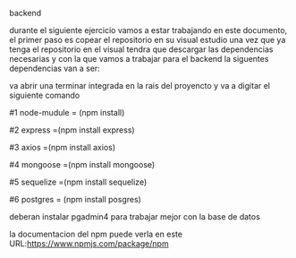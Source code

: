    b a c k e n d 


durante el siguiente ejercicio vamos a estar trabajando en este documento, el primer paso es copear el repositorio en su visual estudio una vez que ya tenga el repositorio en el visual tendra que descargar las dependencias necesarias y con la que vamos a trabajar para el backend la siguentes dependencias van a ser:

va abrir una terminar integrada en la rais del proyencto y va a digitar el siguiente comando 

#1 node-mudule = (npm install) 

#2 express =(npm install express)

#3 axios =(npm install axios)

#4 mongoose =(npm install mongoose)

#5 sequelize =(npm install sequelize)

#6 postgres = (npm install posgres)



deberan instalar pgadmin4 para trabajar mejor con la base de datos 

la documentacion del npm puede verla en este URL:https://www.npmjs.com/package/npm

 
 
